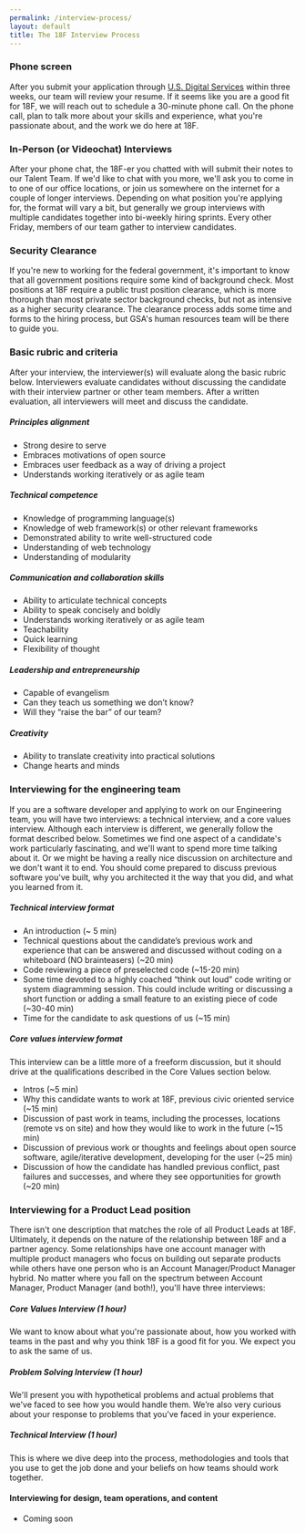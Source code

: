 ```yaml
---
permalink: /interview-process/
layout: default
title: The 18F Interview Process
---
```


### Phone screen

After you submit your application through [U.S. Digital Services](https://www.whitehouse.gov/digital/united-states-digital-service/apply) within three weeks, our team will review your resume. If it seems like you are a good fit for 18F, we will reach out to schedule a 30-minute phone call. On the phone call, plan to talk more about your skills and experience, what you're passionate about, and the work we do here at 18F. 



### In-Person (or Videochat) Interviews

After your phone chat, the 18F-er you chatted with will submit their notes to our Talent Team. If we'd like to chat with you more, we'll ask you to come in to one of our office locations, or join us somewhere on the internet for a couple of longer interviews. Depending on what position you're applying for, the format will vary a bit, but generally we group interviews with multiple candidates together into bi-weekly hiring sprints. Every other Friday, members of our team gather to interview candidates. 

### Security Clearance

If you're new to working for the federal government, it's important to know that all government positions require some kind of background check. Most positions at 18F require a public trust position clearance, which is more thorough than most private sector background checks, but not as intensive as a higher security clearance. The clearance process adds some time and forms to the hiring process, but GSA's human resources team will be there to guide you. 

### Basic rubric and criteria

After your interview, the interviewer(s) will evaluate along the basic rubric below. Interviewers evaluate candidates without discussing the candidate with their interview partner or other team members. After a written evaluation, all interviewers will meet and discuss the candidate. 

##### Principles alignment

 - Strong desire to serve
 - Embraces motivations of open source 
 - Embraces user feedback as a way of driving a project 
 - Understands working iteratively or as agile team 

##### Technical competence

 - Knowledge of programming language(s) 
 - Knowledge of web framework(s) or other relevant frameworks
 - Demonstrated ability to write well-structured code
 - Understanding of web technology 
 - Understanding of modularity

##### Communication and collaboration skills

 - Ability to articulate technical concepts 
 - Ability to speak concisely and boldly
 - Understands working iteratively or as agile team
 - Teachability
 - Quick learning
 - Flexibility of thought

##### Leadership and entrepreneurship

 - Capable of evangelism
 - Can they teach us something we don’t know?
 - Will they “raise the bar” of our team?

##### Creativity

 - Ability to translate creativity into practical solutions 
 - Change hearts and minds

### Interviewing for the engineering team

If you are a software developer and applying to work on our Engineering team, you will have two interviews: a technical interview, and a core values interview. Although each interview is different, we generally follow the format described below. Sometimes we find one aspect of a candidate's work particularly fascinating, and we'll want to spend more time talking about it. Or we might be having a really nice discussion on architecture and we don't want it to end. You should come prepared to discuss previous software you've built, why you architected it the way that you did, and what you learned from it.

##### Technical interview format

 - An introduction  (~ 5 min)
 - Technical questions about the candidate’s previous work and experience that can be answered and discussed without coding on a whiteboard (NO brainteasers)  (~20 min)
 - Code reviewing a piece of  preselected code  (~15-20 min) 
 - Some time devoted to a highly coached “think out loud” code writing or system diagramming session. This could include writing or discussing a short function or adding a small feature to an existing piece of code (~30-40 min)
 - Time for the candidate to ask questions of us (~15 min)

##### Core values interview format 

This interview can be a little more of a freeform discussion, but it should drive at the qualifications described in the Core Values section below. 

 - Intros (~5 min)
 - Why this candidate wants to work at 18F, previous civic oriented service (~15 min)
 - Discussion of past work in teams, including the processes, locations (remote vs on site) and how they would like to work in the future (~15 min)
 - Discussion of previous work or thoughts and feelings about open source software, agile/iterative development, developing for the user (~25 min)
 - Discussion of how the candidate has handled previous conflict, past failures and successes, and where they see opportunities for growth (~20 min)

### Interviewing for a Product Lead position

There isn't one description that matches the role of all Product Leads at 18F. Ultimately, it depends on the nature of the relationship between 18F and a partner agency.  Some relationships have one account manager with multiple product managers who focus on building out separate products while others have one person who is an Account Manager/Product Manager hybrid. No matter where you fall on the spectrum between Account Manager, Product Manager (and both!), you'll have three interviews:

##### Core Values Interview (1 hour)
We want to know about what you're passionate about, how you worked with teams in the past and why you think 18F is a good fit for you. We expect you to ask the same of us. 

##### Problem Solving Interview (1 hour)
We'll present you with hypothetical problems and actual problems that we've faced to see how you would handle them. We’re also very curious about your response to problems that you’ve faced in your experience.

##### Technical Interview (1 hour)
This is where we dive deep into the process, methodologies and tools that you use to get the job done and your beliefs on how teams should work together.  

#### Interviewing for design, team operations, and content

- Coming soon
